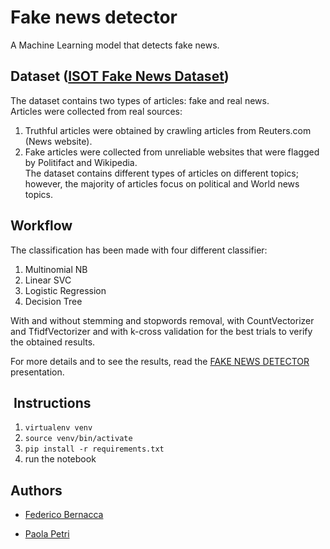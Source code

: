 # Fake news detector

A Machine Learning model that detects fake news.

## Dataset ([ISOT Fake News Dataset](https://drive.google.com/open?id=1IoTRrJNDJqvaG3hnUpnHQyGvPAJbO8y3))

The dataset contains two types of articles: fake and real news. \
Articles were collected from real sources:

1. Truthful articles were obtained by crawling articles from Reuters.com (News website).
2. Fake articles were collected from unreliable websites that were flagged by Politifact and Wikipedia.\
The dataset contains different types of articles on different topics; however, the majority of articles focus on political and World news topics.

## Workflow

The classification has been made with four different classifier:

1. Multinomial NB
2. Linear SVC
3. Logistic Regression
4. Decision Tree

With and without stemming and stopwords removal,
with CountVectorizer and TfidfVectorizer
and with k-cross validation for the best trials to verify the obtained results.

For more details and to see the results, read the [FAKE NEWS DETECTOR](./FAKE%20NEWS%20DETECTOR.pptx) presentation.

##  Instructions

1. ``` virtualenv venv ```
2. ``` source venv/bin/activate ```
3. ``` pip install -r requirements.txt ```
4. run the notebook

## Authors

* [Federico Bernacca](https://github.com/fedehsq)

* [Paola Petri](https://github.com/paolapetri)